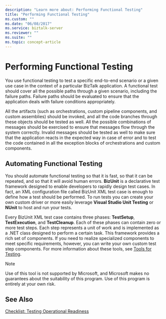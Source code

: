 ```yaml
---
description: "Learn more about: Performing Functional Testing"
title: "Performing Functional Testing"
ms.custom: ""
ms.date: "06/08/2017"
ms.service: biztalk-server
ms.reviewer: ""
ms.suite: ""
ms.topic: concept-article
---
```

# Performing Functional Testing
You use functional testing to test a specific end-to-end scenario or a given use case in the context of a particular BizTalk application. A functional test should cover all the possible paths through a given scenario, including the failure paths. Failure paths should be evaluated to ensure that the application deals with failure conditions appropriately.  
  
 All the artifacts (such as orchestrations, custom pipeline components, and custom assemblies) should be invoked, and all the code branches through these objects should be tested as well. All the possible combinations of messages should be exercised to ensure that messages flow through the system correctly. Invalid messages should be tested as well to make sure that the application reacts in the expected way in case of error and to test the code contained in all the exception blocks of orchestrations and custom components.  
  
## Automating Functional Testing  
 You should automate functional testing so that it is fast, so that it can be repeated, and so that it will avoid human errors. **BizUnit** is a declarative test framework designed to enable developers to rapidly design test cases. In fact, an XML configuration file called BizUnit XML test case is enough to define how a test should be performed. To run tests you can create your own custom driver or more easily leverage **Visual Studio Unit Testing** or **NUnit** to host and run your tests.  
  
 Every BizUnit XML test case contains three phases: **TestSetup**, **TestExecution**, and **TestCleanup**. Each of these phases can contain zero or more test steps. Each step represents a unit of work and is implemented as a .NET class designed to perform a certain task. This framework provides a rich set of components. If you need to realize specialized components to meet specific requirements, however, you can write your own custom test step components. For more information about these tools, see [Tools for Testing](~/technical-guides/tools-for-testing.md).  
  
> [!NOTE]  
>  Use of this tool is not supported by Microsoft, and Microsoft makes no guarantees about the suitability of this program. Use of this program is entirely at your own risk.  
  
## See Also  
 [Checklist: Testing Operational Readiness](../technical-guides/checklist-testing-operational-readiness.md)
